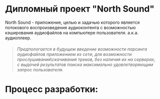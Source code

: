 # Дипломный проект "North Sound"
North Sound - приложение, целью и задачью которого является потокового воспроизведения аудиоконтента с возможностью кэширования аудиофайлов на компьютере пользователя. а.к.а. аудиоплеер. 

> ###### Предпологается в будущем введение возможности парсинга аудиофайлов приложением из сети, для возможности прослушивания\скачивания треков, без наличия их на серверах, с выдачей результатов поиска максимально удовлетворяющим запрос пользователя.

# Процесс разработки:
